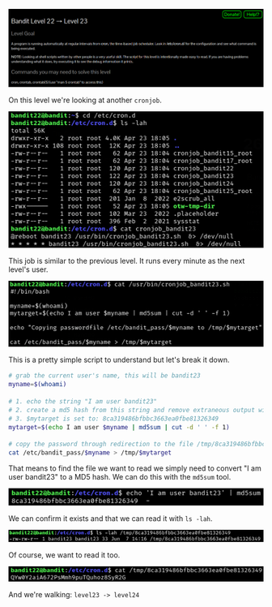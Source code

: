 ![bandit22_01.png](https://raw.githubusercontent.com/ToasterMouse/WriteupsAndCTFs/main/overthewire/bandit/images/bandit22_01.png)

On this level we're looking at another `cronjob`.

![bandit22_02.png](https://raw.githubusercontent.com/ToasterMouse/WriteupsAndCTFs/main/overthewire/bandit/images/bandit22_02.png)

This job is similar to the previous level. It runs every minute as the next level's user.

![bandit22_03.png](https://raw.githubusercontent.com/ToasterMouse/WriteupsAndCTFs/main/overthewire/bandit/images/bandit22_03.png)

This is a pretty simple script to understand but let's break it down.

```bash
# grab the current user's name, this will be bandit23
myname=$(whoami)

# 1. echo the string "I am user bandit23"
# 2. create a md5 hash from this string and remove extraneous output with cut
# 3. $mytarget is set to: 8ca319486bfbbc3663ea0fbe81326349
mytarget=$(echo I am user $myname | md5sum | cut -d ' ' -f 1)

# copy the password through redirection to the file /tmp/8ca319486bfbbc3663ea0fbe81326349
cat /etc/bandit_pass/$myname > /tmp/$mytarget
```

That means to find the file we want to read we simply need to convert "I am user bandit23" to a MD5 hash. We can do this with the `md5sum` tool.

![bandit22_04.png](https://raw.githubusercontent.com/ToasterMouse/WriteupsAndCTFs/main/overthewire/bandit/images/bandit22_04.png)

We can confirm it exists and that we can read it with `ls -lah`.

![bandit22_05.png](https://raw.githubusercontent.com/ToasterMouse/WriteupsAndCTFs/main/overthewire/bandit/images/bandit22_05.png)

Of course, we want to read it too.

![bandit22_06.png](https://raw.githubusercontent.com/ToasterMouse/WriteupsAndCTFs/main/overthewire/bandit/images/bandit22_06.png)

And we're walking: `level23 -> level24`
